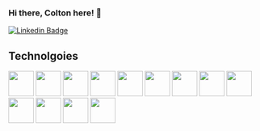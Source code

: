### Hi there, Colton here! 👋

[![Linkedin Badge](https://img.shields.io/badge/-coltdi-blue?style=flat-square&logo=Linkedin&logoColor=white&link=https://www.linkedin.com/in/coltdi)](https://www.linkedin.com/in/coltdi)

## Technolgoies

<img src="https://cdn.jsdelivr.net/gh/devicons/devicon/icons/linux/linux-original.svg" width="50"/> <img src="https://cdn.jsdelivr.net/gh/devicons/devicon/icons/ubuntu/ubuntu-plain.svg" width="50"/> <img src="https://cdn.jsdelivr.net/gh/devicons/devicon/icons/redhat/redhat-original.svg" width="50"/> <img src="https://cdn.jsdelivr.net/gh/devicons/devicon/icons/raspberrypi/raspberrypi-original.svg" width="50"/> <img src="https://cdn.jsdelivr.net/gh/devicons/devicon/icons/amazonwebservices/amazonwebservices-original.svg" width="50"/> <img src="https://cdn.jsdelivr.net/gh/devicons/devicon/icons/docker/docker-original.svg" width="50"/> <img src="https://cdn.jsdelivr.net/gh/devicons/devicon/icons/apache/apache-original.svg" width="50"/> <img src="https://cdn.jsdelivr.net/gh/devicons/devicon/icons/nginx/nginx-original.svg" width="50"/> <img src="https://cdn.jsdelivr.net/gh/devicons/devicon/icons/oracle/oracle-original.svg" width="50"/> <img src="https://cdn.jsdelivr.net/gh/devicons/devicon/icons/bash/bash-plain.svg" width="50"/> <img src="https://cdn.jsdelivr.net/gh/devicons/devicon/icons/nodejs/nodejs-original-wordmark.svg" width="50"/> <img src="https://cdn.jsdelivr.net/gh/devicons/devicon/icons/javascript/javascript-original.svg" width="50"/> <img src="https://cdn.jsdelivr.net/gh/devicons/devicon/icons/php/php-original.svg" width="50"/>
